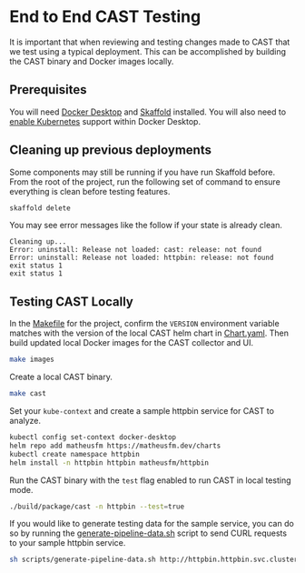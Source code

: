 # End to End CAST Testing

It is important that when reviewing and testing changes made to CAST
that we test using a typical deployment. This can be accomplished
by building the CAST binary and Docker images locally.

## Prerequisites

You will need [Docker
Desktop](https://www.docker.com/products/docker-desktop/) and
[Skaffold](https://skaffold.dev) installed. You will also need to
[enable
Kubernetes](https://docs.docker.com/desktop/kubernetes/#enable-kubernetes)
support within Docker Desktop.

## Cleaning up previous deployments

Some components may still be running if you have run Skaffold
before. From the root of the project, run the following set of command
to ensure everything is clean before testing features.

```bash
skaffold delete 
```

You may see error messages like the follow if your state is already
clean.

```text
Cleaning up...
Error: uninstall: Release not loaded: cast: release: not found
Error: uninstall: Release not loaded: httpbin: release: not found
exit status 1
exit status 1
```

## Testing CAST Locally

In the [Makefile](./Makefile) for the project, confirm the ```VERSION```
environment variable matches with the version of the local CAST helm
chart in [Chart.yaml](./k8s/helm/cast/Chart.yaml). Then build updated
local Docker images for the CAST collector and UI.

```bash
make images
```

Create a local CAST binary.

```bash
make cast
```

Set your ```kube-context``` and create a sample httpbin service for CAST to analyze.

```bash
kubectl config set-context docker-desktop
helm repo add matheusfm https://matheusfm.dev/charts
kubectl create namespace httpbin
helm install -n httpbin httpbin matheusfm/httpbin
```

Run the CAST binary with the ```test``` flag enabled to run
CAST in local testing mode.

```bash
./build/package/cast -n httpbin --test=true
```

If you would like to generate testing data for the sample service,
you can do so by running the
[generate-pipeline-data.sh](./scripts/generate-pipeline-data.sh)
script to send CURL requests to your sample httpbin service.

```bash
sh scripts/generate-pipeline-data.sh http://httpbin.httpbin.svc.cluster.local
```
